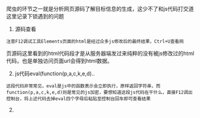 
  爬虫的环节之一就是分析网页源码了解目标信息的生成，这少不了和js代码打交道这里记录下锁遇到的问题

  1. 源码查看
    
    注意F12调试工具Elements页面的html是经过众多js修改后的最终结果，Ctrl+U查看网
页源码这里看到的html代码段才是从服务器端发过来纯粹的没有被js修改过的html代码，也是单独访问页面url会得到html数据。

  2. js代码eval(function(p,a,c,k,e,d)..
    
    这段代码非常常见，eval是js中的函数表示会立即执行，原样返回字符串，而function(p,a,c,k,e,d)则是常见的js加密，要想知道这段js代码在干什么，直接F12调出控制台，将上述代码去掉eval四个字母后粘贴至控制台回车即可查看结果

  2. 
  